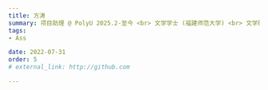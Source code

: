 ```yaml
---
title: 方涛 
summary: 项目助理 @ PolyU 2025.2-至今 <br> 文学学士 (福建师范大学) <br> 文学硕士 (香港理工大学)
tags:
- Ass

date: 2022-07-31
order: 5
# external_link: http://github.com

---
```

